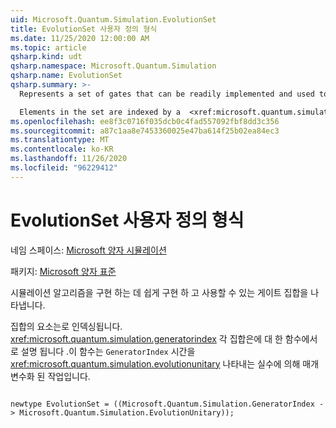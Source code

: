 ```yaml
---
uid: Microsoft.Quantum.Simulation.EvolutionSet
title: EvolutionSet 사용자 정의 형식
ms.date: 11/25/2020 12:00:00 AM
ms.topic: article
qsharp.kind: udt
qsharp.namespace: Microsoft.Quantum.Simulation
qsharp.name: EvolutionSet
qsharp.summary: >-
  Represents a set of gates that can be readily implemented and used to implement simulation algorithms.

  Elements in the set are indexed by a  <xref:microsoft.quantum.simulation.generatorindex>, and each set is described by a function from `GeneratorIndex` to  <xref:microsoft.quantum.simulation.evolutionunitary>, which are operations parameterized by a real number representing time
ms.openlocfilehash: ee8f3c0716f035dcb0c4fad557092fbf8dd3c356
ms.sourcegitcommit: a87c1aa8e7453360025e47ba614f25b02ea84ec3
ms.translationtype: MT
ms.contentlocale: ko-KR
ms.lasthandoff: 11/26/2020
ms.locfileid: "96229412"
---
```

# <a name="evolutionset-user-defined-type"></a>EvolutionSet 사용자 정의 형식

네임 스페이스: [Microsoft 양자 시뮬레이션](xref:Microsoft.Quantum.Simulation)

패키지: [Microsoft 양자 표준](https://nuget.org/packages/Microsoft.Quantum.Standard)


시뮬레이션 알고리즘을 구현 하는 데 쉽게 구현 하 고 사용할 수 있는 게이트 집합을 나타냅니다.

집합의 요소는로 인덱싱됩니다.  <xref:microsoft.quantum.simulation.generatorindex> 각 집합은에 대 한 함수에서로 설명 됩니다 .이 함수는 `GeneratorIndex` 시간을  <xref:microsoft.quantum.simulation.evolutionunitary> 나타내는 실수에 의해 매개 변수화 된 작업입니다.

```qsharp

newtype EvolutionSet = ((Microsoft.Quantum.Simulation.GeneratorIndex -> Microsoft.Quantum.Simulation.EvolutionUnitary));
```


